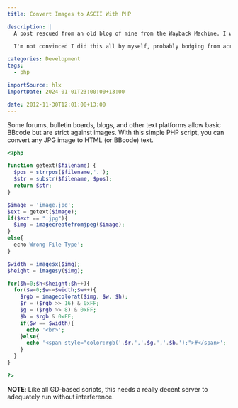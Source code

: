 ```yaml
---
title: Convert Images to ASCII With PHP

description: |
  A post rescued from an old blog of mine from the Wayback Machine. I was 14 when I wrote this, so it's a bit cringy.

  I'm not convinced I did this all by myself, probably bodging from across the internet - but yeah it's interesting.

categories: Development
tags:
  - php

importSource: hlx
importDate: 2024-01-01T23:00:00+13:00

date: 2012-11-30T12:01:00+13:00
---
```


Some forums, bulletin boards, blogs, and other text platforms allow basic BBcode but are strict against images. With this simple PHP script, you can convert any JPG image to HTML (or BBcode) text.

```php
<?php

function getext($filename) {
  $pos = strrpos($filename,'.');
  $str = substr($filename, $pos);
  return $str;
}

$image = 'image.jpg';
$ext = getext($image);
if($ext == ".jpg"){
  $img = imagecreatefromjpeg($image);
}
else{
  echo'Wrong File Type';
}

$width = imagesx($img);
$height = imagesy($img);

for($h=0;$h<$height;$h++){
  for($w=0;$w<=$width;$w++){
    $rgb = imagecolorat($img, $w, $h);
    $r = ($rgb >> 16) & 0xFF;
    $g = ($rgb >> 8) & 0xFF;
    $b = $rgb & 0xFF;
    if($w == $width){
      echo '<br>';
    }else{
      echo '<span style="color:rgb('.$r.','.$g.','.$b.');">#</span>';
    }
  }
}

?>
```

**NOTE**: Like all GD-based scripts, this needs a really decent server to adequately run without interference.
